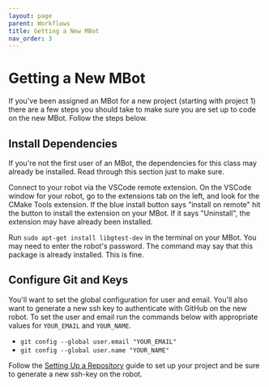 ```yaml
---
layout: page
parent: Workflows
title: Getting a New MBot
nav_order: 3
---
```


# Getting a New MBot

If you've been assigned an MBot for a new project (starting with project 1) there are a few steps you should take to make sure you are set up to code on the new MBot. Follow the steps below.

## Install Dependencies

If you're not the first user of an MBot, the dependencies for this class may already be installed. Read through this section just to make sure.

Connect to your robot via the VSCode remote extension. On the VSCode window for your robot, go to the extensions tab on the left, and look for the CMake Tools extension. If the blue install button says "install on remote" hit the button to install the extension on your MBot. If it says "Uninstall", the extension may have already been installed.

Run ```sudo apt-get install libgtest-dev``` in the terminal on your MBot. You may need to enter the robot's password. The command may say that this package is already installed. This is fine.

## Configure Git and Keys

You'll want to set the global configuration for user and email. You'll also want to generate a new ssh key to authenticate with GitHub on the new robot. To set the user and email run the commands below with appropriate values for ```YOUR_EMAIL``` and ```YOUR_NAME```.

- ```git config --global user.email "YOUR_EMAIL"```
- ```git config --global user.name "YOUR_NAME"```

Follow the [Setting Up a Repository](https://robotics102.org/um-f24/workflows/setting_up_repo.html) guide to set up your project and be sure to generate a new ssh-key on the robot.

